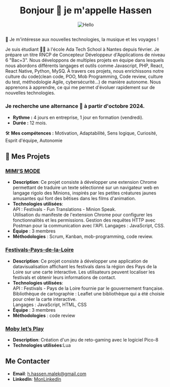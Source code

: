 <div align="center">
  
# Bonjour 👋 je m'appelle Hassen
</div>
 
<div align="center">
  <img src="https://media.giphy.com/media/xT9IgzoKnwFNmISR8I/giphy.gif" alt="Hello" />
</div>

## 
👀 Je m'intéresse aux nouvelles technologies, la musique et les voyages !

Je suis étudiant 👨‍🎓 à l'école Ada Tech School à Nantes depuis février. Je prépare un titre RNCP de Concepteur Développeur d'Applications de niveau 6 "Bac+3". Nous développons de multiples projets en équipe dans lesquels nous abordons différents langages et outils comme Javascript, PHP, React, React Native, Python, MySQ. À travers ces projets, nous enrichissons notre culture du code(clean code, POO, Mob Programming, Code review, culture du test, méthodologie Agile, cybersécurité...) de manière autonome. Nous apprenons à apprendre, ce qui me permet d'évoluer rapidement sur de nouvelles technologies.

### Je recherche une alternance 💼 à partir d'octobre 2024.
- **Rythme :** 4 jours en entreprise, 1 jour en formation (vendredi).
- **Durée :** 12 mois.

 🛠️ **Mes compétences :** Motivation, Adaptabilité, Sens logique, Curiosité, Esprit d'équipe, Autonomie
 
 ## 📝  Mes Projets

### [MIMI’S MODE](https://github.com/HhassenMALEK/-Mimi-s-Mode.git)
- **Description**: Ce projet consiste à développer une extension Chrome permettant de traduire un texte sélectionné sur un navigateur web en langage rigolo des Minions, inspirés par les petites créatures jaunes amusantes qui font des bêtises dans les films d'animation.
- **Technologies utilisées**:<br>
API : Festivals - Fun Translations - Minion Speak. <br>
Utilisation du manifeste de l'extension Chrome pour configurer les fonctionnalités et les permissions.
Gestion des requêtes HTTP avec Postman pour la communication avec l'API.
Langages : JavaScript, CSS.
- **Équipe** : 3 membres
- **Méthodologies** : Scrum, Kanban, mob-programming, code review.
  
### [Festivals-Pays-de-la-Loire](https://github.com/HhassenMALEK/Festivals-Pays-de-la-Loire.git)
- **Description**: Ce projet consiste à développer une application de datavisualisation affichant les festivals dans la région des Pays de la Loire sur une carte interactive. Les utilisateurs peuvent localiser les festivals et obtenir leurs informations de contact.
- **Technologies utilisées**: <br>
API : Festivals - Pays de la Loire fournie par le gouvernement française. <br>
Bibliothèque de cartographie : Leaflet une bibliothèque qui a été choisie pour créer la carte interactive. <br>
Langages : JavaScript, HTML, CSS
- **Équipe** : 3 membres
- **Méthodologies** : code review

### [Moby let’s Play](https://github.com/HhassenMALEK/Moby-let-s-play.git)
- **Description**: Création d'un jeu de reto-gaming avec le logiciel Pico-8
- **Technologies utilisées**:Lua



## Me Contacter

- **Email**: h.hassen.malek@gmail.com
- **LinkedIn**: [MonLinkedIn](https://www.linkedin.com/in/hassenmalek/)

